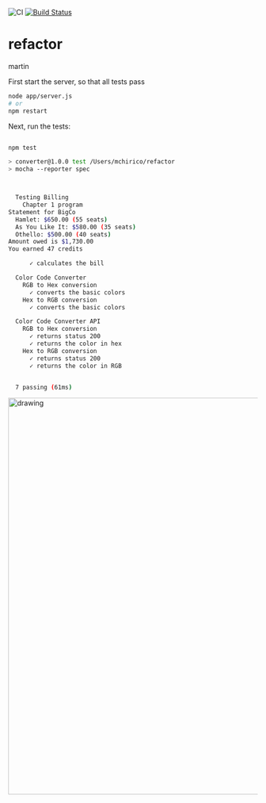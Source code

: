 ![CI](https://github.com/mchirico/refactor/workflows/CI/badge.svg)
[![Build Status](https://travis-ci.org/mchirico/refactor.svg?branch=master)](https://travis-ci.org/mchirico/refactor)

# refactor
martin


First start the server, so that all tests pass

```bash
node app/server.js
# or
npm restart
```

Next, run the tests:

```bash

npm test

> converter@1.0.0 test /Users/mchirico/refactor
> mocha --reporter spec



  Testing Billing
    Chapter 1 program
Statement for BigCo
  Hamlet: $650.00 (55 seats)
  As You Like It: $580.00 (35 seats)
  Othello: $500.00 (40 seats)
Amount owed is $1,730.00
You earned 47 credits

      ✓ calculates the bill

  Color Code Converter
    RGB to Hex conversion
      ✓ converts the basic colors
    Hex to RGB conversion
      ✓ converts the basic colors

  Color Code Converter API
    RGB to Hex conversion
      ✓ returns status 200
      ✓ returns the color in hex
    Hex to RGB conversion
      ✓ returns status 200
      ✓ returns the color in RGB


  7 passing (61ms)

```




<img src="https://user-images.githubusercontent.com/755710/53687915-2538f300-3d09-11e9-98e3-59dce588b500.png" alt="drawing" width="800"/>
